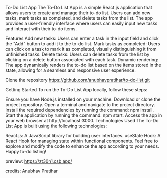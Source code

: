 To-Do List App
The To-Do List App is a simple React.js application that allows users to create and manage their to-do list. Users can add new tasks, mark tasks as completed, and delete tasks from the list. The app provides a user-friendly interface where users can easily input new tasks and interact with their to-do items.

Features
Add new tasks: Users can enter a task in the input field and click the "Add" button to add it to the to-do list.
Mark tasks as completed: Users can click on a task to mark it as completed, visually distinguishing it from unfinished tasks.
Delete tasks: Users can delete tasks from the list by clicking on a delete button associated with each task.
Dynamic rendering: The app dynamically renders the to-do list based on the items stored in the state, allowing for a seamless and responsive user experience.

Clone the repository <https://github.com/anubhavpratihar/to-do-list.git>

Getting Started
To run the To-Do List App locally, follow these steps:

Ensure you have Node.js installed on your machine.
Download or clone the project repository.
Open a terminal and navigate to the project directory.
Install the required dependencies by running the command: npm install.
Start the application by running the command: npm start.
Access the app in your web browser at http://localhost:3000.
Technologies Used
The To-Do List App is built using the following technologies:

React.js: A JavaScript library for building user interfaces.
useState Hook: A React Hook for managing state within functional components.
Feel free to explore and modify the code to enhance the app according to your needs. Happy to-do listing!

preview: <https://zt30n1.csb.app/>


credits: Anubhav Pratihar
